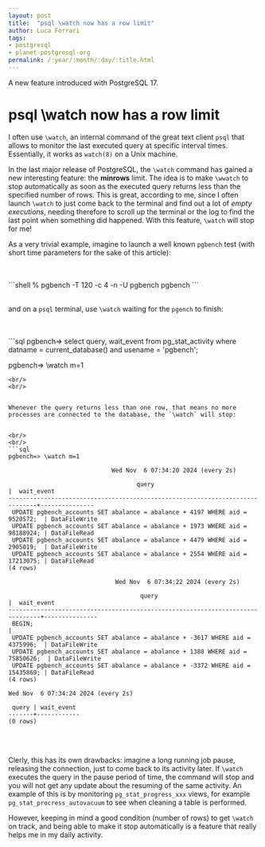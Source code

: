 ```yaml
---
layout: post
title:  "psql \watch now has a row limit"
author: Luca Ferrari
tags:
- postgresql
- planet-postgresql-org
permalink: /:year/:month/:day/:title.html
---
```

A new feature introduced with PostgreSQL 17.

# psql \watch now has a row limit

I often use `\watch`, an internal command of the great text client `psql` that allows to monitor the last executed query at specific interval times.
Essentially, it works as `watch(8)` on a Unix machine.

In the last major release of PostgreSQL, the `\watch` command has gained a new interesting feature: the **minrows** limit. The idea is to make `\wwatch` to stop automatically as soon as the executed query returns less than the specified number of rows.
This is great, according to me, since I often launch `\watch` to just come back to the terminal and find out a lot of *empty executions*, needing therefore to scroll up the terminal or the log to find the last point when something did happened. With this feature, `\watch` will stop for me!

As a very trivial example, imagine to launch a well known `pgbench` test (with short time parameters for the sake of this article):

<br/>
<br/>
```shell
% pgbench -T 120 -c 4 -n -U pgbench pgbench
```
<br/>
<br/>

and on a `psql` terminal, use `\watch` waiting for the `pgench` to finish:

<br/>
<br/>
```sql
pgbench=> select query, wait_event
          from pg_stat_activity
		  where datname = current_database() and usename = 'pgbench';

pgbench=> \watch m=1
```
<br/>
<br/>


Whenever the query returns less than one row, that means no more processes are connected to the database, the `\watch` will stop:


<br/>
<br/>
```sql
pgbench=> \watch m=1

                             Wed Nov  6 07:34:20 2024 (every 2s)

                                    query                                     |  wait_event
------------------------------------------------------------------------------+---------------
 UPDATE pgbench_accounts SET abalance = abalance + 4197 WHERE aid = 9520572;  | DataFileWrite
 UPDATE pgbench_accounts SET abalance = abalance + 1973 WHERE aid = 98188924; | DataFileRead
 UPDATE pgbench_accounts SET abalance = abalance + 4479 WHERE aid = 2905019;  | DataFileWrite
 UPDATE pgbench_accounts SET abalance = abalance + 2554 WHERE aid = 17213075; | DataFileRead
(4 rows)

                              Wed Nov  6 07:34:22 2024 (every 2s)

                                     query                                     |  wait_event
-------------------------------------------------------------------------------+---------------
 BEGIN;                                                                        |
 UPDATE pgbench_accounts SET abalance = abalance + -3617 WHERE aid = 4375996;  | DataFileWrite
 UPDATE pgbench_accounts SET abalance = abalance + 1388 WHERE aid = 75850626;  | DataFileWrite
 UPDATE pgbench_accounts SET abalance = abalance + -3372 WHERE aid = 15435869; | DataFileRead
(4 rows)

Wed Nov  6 07:34:24 2024 (every 2s)

 query | wait_event
-------+------------
(0 rows)

```
<br/>
<br/>

Clerly, this has its own drawbacks: imagine a long running job pause, releasing the connection, just to come back to its activity later. If `\watch` executes the query in the pause period of time, the command will stop and you will not get any update about the resuming of the same activity.
An example of this is by monitoring `pg_stat_progress_xxx` views, for example `pg_stat_procress_autovacuum` to see when cleaning a table is performed.

However, keeping in mind a good condition (number of rows) to get `\watch` on track, and being able to make it stop automatically is a feature that really helps me in my daily activity.
